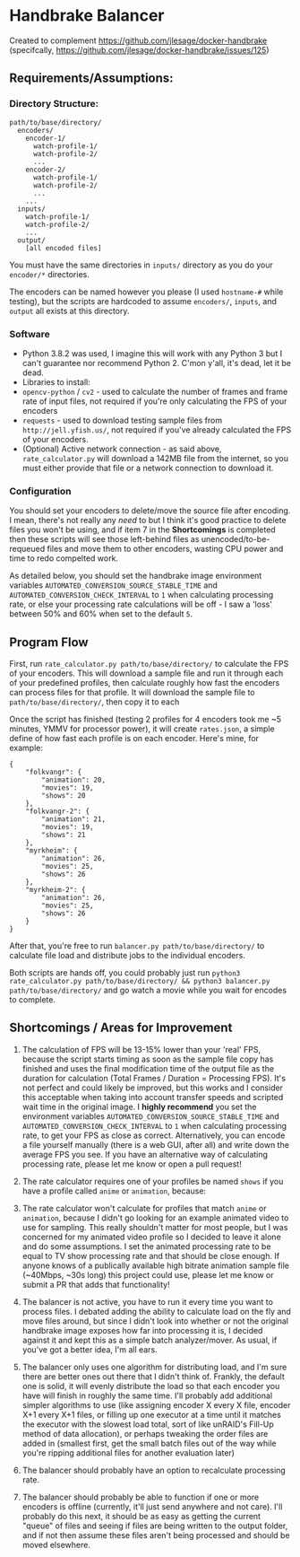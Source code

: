 # Handbrake Balancer

Created to complement https://github.com/jlesage/docker-handbrake (specifcally, https://github.com/jlesage/docker-handbrake/issues/125)

## Requirements/Assumptions:

### Directory Structure:

```
path/to/base/directory/
  encoders/
    encoder-1/
      watch-profile-1/
      watch-profile-2/
      ...
    encoder-2/
      watch-profile-1/
      watch-profile-2/
      ...
    ...
  inputs/
    watch-profile-1/
    watch-profile-2/
    ...
  output/
    [all encoded files]
```

You must have the same directories in `inputs/` directory as you do your `encoder/*` directories.

The encoders can be named however you please (I used `hostname-#` while testing), but the scripts are hardcoded to assume `encoders/`, `inputs`, and `output` all exists at this directory.

### Software

* Python 3.8.2 was used, I imagine this will work with any Python 3 but I can't guarantee nor recommend Python 2.  C'mon y'all, it's dead, let it be dead.
* Libraries to install:
 * `opencv-python` / `cv2` - used to calculate the number of frames and frame rate of input files, not required if you're only calculating the FPS of your encoders
 * `requests` - used to download testing sample files from `http://jell.yfish.us/`, not required if you've already calculated the FPS of your encoders.
* (Optional) Active network connection - as said above, `rate_calculator.py` will download a 142MB file from the internet, so you must either provide that file or a network connection to download it.

### Configuration

You should set your encoders to delete/move the source file after encoding.  I mean, there's not really any _need_ to but I think it's good practice to delete files you won't be using, and if item 7 in the **Shortcomings** is completed then these scripts will see those left-behind files as unencoded/to-be-requeued files and move them to other encoders, wasting CPU power and time to redo compelted work.

As detailed below, you should set the handbrake image environment variables `AUTOMATED_CONVERSION_SOURCE_STABLE_TIME` and `AUTOMATED_CONVERSION_CHECK_INTERVAL` to `1` when calculating processing rate, or else your processing rate calculations will be off - I saw a 'loss' between 50% and 60% when set to the default `5`.

## Program Flow

First, run `rate_calculator.py path/to/base/directory/` to calculate the FPS of your encoders.  This will download a sample file and run it through each of your predefined profiles, then calculate roughly how fast the encoders can process files for that profile.  It will download the sample file to `path/to/base/directory/`, then copy it to each 

Once the script has finished (testing 2 profiles for 4 encoders took me ~5 minutes, YMMV for processor power), it will create `rates.json`, a simple define of how fast each profile is on each encoder.  Here's mine, for example:

```
{
    "folkvangr": {
        "animation": 20,
        "movies": 19,
        "shows": 20
    },
    "folkvangr-2": {
        "animation": 21,
        "movies": 19,
        "shows": 21
    },
    "myrkheim": {
        "animation": 26,
        "movies": 25,
        "shows": 26
    },
    "myrkheim-2": {
        "animation": 26,
        "movies": 25,
        "shows": 26
    }
}
```

After that, you're free to run `balancer.py path/to/base/directory/` to calculate file load and distribute jobs to the individual encoders.

Both scripts are hands off, you could probably just run `python3 rate_calculator.py path/to/base/directory/ && python3 balancer.py path/to/base/directory/` and go watch a movie while you wait for encodes to complete.

## Shortcomings / Areas for Improvement

1. The calculation of FPS will be 13-15% lower than your 'real' FPS, because the script starts timing as soon as the sample file copy has finished and uses the final modification time of the output file as the duration for calculation (Total Frames / Duration = Processing FPS).  It's not perfect and could likely be improved, but this works and I consider this acceptable when taking into account transfer speeds and scripted wait time in the original image.  I **highly recommend** you set the environment variables `AUTOMATED_CONVERSION_SOURCE_STABLE_TIME` and `AUTOMATED_CONVERSION_CHECK_INTERVAL` to `1` when calculating processing rate, to get your FPS as close as correct.  Alternatively, you can encode a file yourself manually (there is a web GUI, after all) and write down the average FPS you see.  If you have an alternative way of calculating processing rate, please let me know or open a pull request!

2. The rate calculator requires one of your profiles be named `shows` if you have a profile called `anime` or `animation`, because:

3. The rate calculator won't calculate for profiles that match `anime` or `animation`, because I didn't go looking for an example animated video to use for sampling.  This really shouldn't matter for most people, but I was concerned for my animated video profile so I decided to leave it alone and do some assumptions.  I set the animated processing rate to be equal to TV show processing rate and that should be close enough.  If anyone knows of a publically available high bitrate animation sample file (~40Mbps, ~30s long) this project could use, please let me know or submit a PR that adds that functionality!

4. The balancer is not active, you have to run it every time you want to process files.  I debated adding the ability to calculate load on the fly and move files around, but since I didn't look into whether or not the original handbrake image exposes how far into processing it is, I decided against it and kept this as a simple batch analyzer/mover.  As usual, if you've got a better idea, I'm all ears.

5. The balancer only uses one algorithm for distributing load, and I'm sure there are better ones out there that I didn't think of.  Frankly, the default one is solid, it will evenly distribute the load so that each encoder you have will finish in roughly the same time.  I'll probably add additional simpler algorithms to use (like assigning encoder X every X file, encoder X+1 every X+1 files, or filling up one executor at a time until it matches the executor with the slowest load total, sort of like unRAID's Fill-Up method of data allocation), or perhaps tweaking the order files are added in (smallest first, get the small batch files out of the way while you're ripping additional files for another evaluation later)

6. The balancer should probably have an option to recalculate processing rate.

7. The balancer should probably be able to function if one or more encoders is offline (currently, it'll just send anywhere and not care).  I'll probably do this next, it should be as easy as getting the current "queue" of files and seeing if files are being written to the output folder, and if not then assume these files aren't being processed and should be moved elsewhere.

